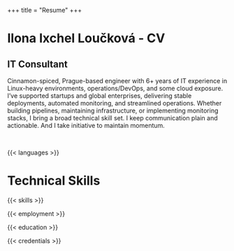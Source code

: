 +++
title = "Resume"
+++

<h1 class="intro-title">Ilona Ixchel Loučková - CV</h1>

<h2 class="intro-subtitle">IT Consultant</h2>

<p class="justify-square">
Cinnamon-spiced, Prague-based engineer with 6+ years of IT experience in Linux-heavy environments, operations/DevOps, and some cloud exposure. I’ve&nbsp;supported startups and global enterprises, delivering stable deployments, automated monitoring, and streamlined operations. Whether building pipelines, maintaining infrastructure, or implementing monitoring stacks, I&nbsp;bring a&nbsp;broad technical skill set. I&nbsp;keep&nbsp;communication plain and actionable. And&nbsp;I&nbsp;take initiative to&nbsp;maintain momentum.
</p>

&nbsp;

{{< languages >}}
<h1 id="skills" class="intro-title">Technical Skills</h1>

{{< skills >}}
&nbsp;

{{< employment >}}

{{< education >}}

{{< credentials >}}
